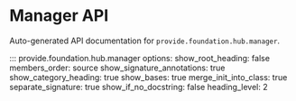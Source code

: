 # Manager API

Auto-generated API documentation for `provide.foundation.hub.manager`.

::: provide.foundation.hub.manager
    options:
      show_root_heading: false
      members_order: source
      show_signature_annotations: true
      show_category_heading: true
      show_bases: true
      merge_init_into_class: true
      separate_signature: true
      show_if_no_docstring: false
      heading_level: 2
